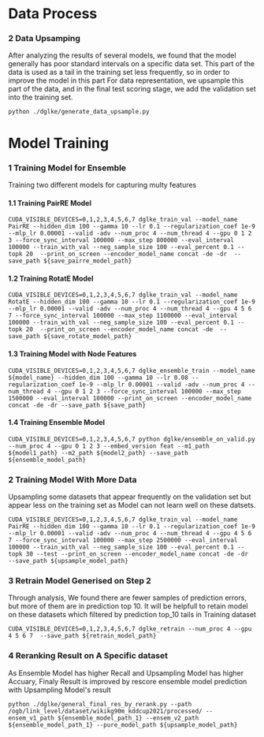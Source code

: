 # Data Process


### 2 Data Upsamping
After analyzing the results of several models, we found that the model generally has poor standard intervals on a specific data set. This part of the data is used as a tail in the training set less frequently, so in order to improve the model in this part For data representation, we upsample this part of the data, and in the final test scoring stage, we add the validation set into the training set.

```python ./dglke/generate_data_upsample.py```


# Model Training
### 1 Training Model for Ensemble
   Training two different models for capturing multy features
#### 1.1 Training PairRE Model
  ```CUDA_VISIBLE_DEVICES=0,1,2,3,4,5,6,7 dglke_train_val --model_name PairRE --hidden_dim 100 --gamma 10 --lr 0.1 --regularization_coef 1e-9 --mlp_lr 0.00001 --valid -adv --num_proc 4 --num_thread 4 --gpu 0 1 2 3 --force_sync_interval 100000 --max_step 800000 --eval_interval 100000 --train_with_val --neg_sample_size 100 --eval_percent 0.1 --topk 20  --print_on_screen --encoder_model_name concat -de -dr  --save_path ${save_pairre_model_path}```
#### 1.2 Training RotatE Model
  ```CUDA_VISIBLE_DEVICES=0,1,2,3,4,5,6,7 dglke_train_val --model_name RotatE --hidden_dim 100 --gamma 10 --lr 0.1 --regularization_coef 1e-9 --mlp_lr 0.00001 --valid -adv --num_proc 4 --num_thread 4 --gpu 4 5 6 7 --force_sync_interval 100000 --max_step 1100000 --eval_interval 100000 --train_with_val --neg_sample_size 100 --eval_percent 0.1 --topk 20  --print_on_screen --encoder_model_name concat -de  --save_path ${save_rotate_model_path}```

#### 1.3 Training Model with Node Features
``` 
CUDA_VISIBLE_DEVICES=0,1,2,3,4,5,6,7 dglke_ensemble_train --model_name ${model_name} --hidden_dim 100 --gamma 10 --lr 0.08 --regularization_coef 1e-9 --mlp_lr 0.00001 --valid -adv --num_proc 4 --num_thread 4 --gpu 0 1 2 3 --force_sync_interval 100000 --max_step 1500000 --eval_interval 100000 --print_on_screen --encoder_model_name concat -de -dr --save_path ${save_path}
```

#### 1.4 Training Ensemble Model
``` 
CUDA_VISIBLE_DEVICES=0,1,2,3,4,5,6,7 python dglke/ensemble_on_valid.py --num_proc 4 --gpu 0 1 2 3 --embed_version feat --m1_path ${model1_path} --m2_path ${model2_path} --save_path ${ensemble_model_path}
```


### 2 Training Model With More Data
   Upsampling some datasets that appear frequently on the validation set but appear less on the training set as Model can not learn well on these datsets.
   
   ```CUDA_VISIBLE_DEVICES=0,1,2,3,4,5,6,7 dglke_train_val --model_name PairRE --hidden_dim 100 --gamma 10 --lr 0.1 --regularization_coef 1e-9 --mlp_lr 0.00001 --valid -adv --num_proc 4 --num_thread 4 --gpu 4 5 6 7 --force_sync_interval 100000 --max_step 2500000 --eval_interval 100000 --train_with_val --neg_sample_size 100 --eval_percent 0.1 --topk 30 --test --print_on_screen --encoder_model_name concat -de -dr  --save_path ${upsample_model_path}```
   
### 3 Retrain Model Generised on Step 2
   Through analysis, We found there are fewer samples of prediction errors, but more of them are in prediction top 10. It will be helpfull to retain model on these datasets which filtered by prediction top_10 tails in Training dataset
   
   ```CUDA_VISIBLE_DEVICES=0,1,2,3,4,5,6,7 dglke_retrain --num_proc 4 --gpu 4 5 6 7  --save_path ${retrain_model_path}```
   
### 4 Reranking Result on A Specific dataset
  As Ensemble Model has higher Recall and Upsampling Model has higher Accuary, Finaly Result is improved by rescore ensemble model prediction with Upsampling Model's result
 
 ``` python ./dglke/general_final_res_by_rerank.py --path /ogb/link_level/dataset/wikikg90m_kddcup2021/processed/ --ensem_v1_path ${ensemble_model_path_1} --ensem_v2_path ${ensemble_model_path_1} --pure_model_path ${upsample_model_path} ```
